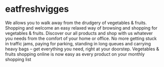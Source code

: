 # eatfreshvigges
We allows you to walk away from the drudgery of vegetables &amp; fruits. Shopping and welcome an easy relaxed way of browsing and shopping for vegetables &amp; fruits. Discover our all products and shop with us whatever you needs from the comfort of your home or office. No more getting stuck in traffic jams, paying for parking, standing in long queues and carrying heavy bags – get everything you need, right at your doorstep. Vegetables &amp; fruits shopping online is now easy as every product on your monthly shopping list
